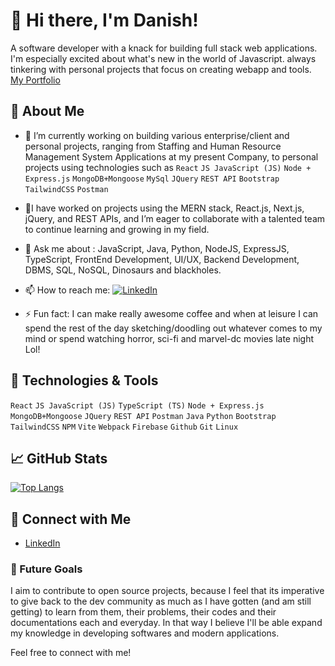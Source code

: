# 👋 Hi there, I'm Danish!
A software developer with a knack for building full stack web applications. I'm especially excited about what's new in the world of Javascript.  always tinkering with personal projects that focus on creating webapp and tools.
[My Portfolio](https://danishofcodes.netlify.app)
## 🚀 About Me

- 🔭 I’m currently working on building various enterprise/client and personal projects, ranging from Staffing and Human Resource Management System Applications at my present Company, to personal projects using technologies such as  `React`  `JS JavaScript (JS)` `Node + Express.js` `MongoDB+Mongoose` `MySql` `JQuery` `REST API`  `Bootstrap` `TailwindCSS` `Postman`
- 🤝I have worked on projects using the MERN stack, React.js, Next.js, jQuery, and REST APIs, and I’m eager to collaborate with a talented team to continue learning and growing in my field.
- 💬 Ask me about : JavaScript, Java, Python, NodeJS, ExpressJS,  TypeScript, FrontEnd Development, UI/UX, Backend Development, DBMS, SQL, NoSQL,  Dinosaurs and blackholes.
- 📫 How to reach me:
 [![LinkedIn](https://img.shields.io/badge/LinkedIn-Connect-blue?style=for-the-badge&logo=linkedin)](https://www.linkedin.com/in/abdul-danish-38b5942a7)

- ⚡ Fun fact: I can make really awesome coffee and when at leisure I can spend the rest of the day sketching/doodling out whatever comes to my mind or spend watching horror, sci-fi and marvel-dc movies late night Lol!

## 🔧 Technologies & Tools

 `React`  `JS JavaScript (JS)` `TypeScript (TS)` `Node + Express.js` `MongoDB+Mongoose` `JQuery` `REST API` `Postman` `Java` `Python` `Bootstrap` `TailwindCSS` `NPM` `Vite` `Webpack` `Firebase` `Github` `Git` `Linux`

## 📈 GitHub Stats

[![Top Langs](https://github-readme-stats.vercel.app/api/top-langs/?username=danishofcodes&layout=compact)](https://github.com/danishofcodes/)

## 🤝 Connect with Me

- [LinkedIn](https://www.linkedin.com/in/abdul-danish-38b5942a7/)


### 🎯 Future Goals

I aim to contribute to open source projects, because I feel that its imperative to give back to the dev community as much as I have gotten (and am still getting) to learn from them, their problems, their codes and their documentations each and everyday. In that way I believe I'll be able expand my knowledge in developing softwares and modern applications.

Feel free to connect with me!


<!---
danishofcodes/danishofcodes is a ✨ special ✨ repository because its `README.md` (this file) appears on your GitHub profile.
You can click the Preview link to take a look at your changes.
--->
